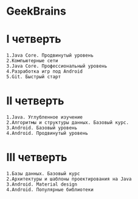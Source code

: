 # GeekBrains

# I четверть
	1.Java Core. Продвинутый уровень
	2.Компьютерные сети
	3.Java Core. Профессиональный уровень
	4.Разработка игр под Android
	5.Git. Быстрый старт

# II четверть
	1.Java. Углубленное изучение
	2.Алгоритмы и структуры данных. Базовый курс.
	3.Android. Базовый уровень
	4.Android. Продвинутый уровень

# III четверть
	1.Базы данных. Базовый курс
	2.Архитектуры и шаблоны проектирования на Java
	3.Android. Material design
	4.Android. Популярные библиотеки
